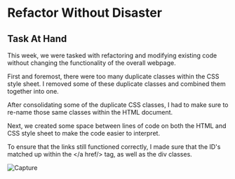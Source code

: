 # Refactor Without Disaster

## Task At Hand

This week, we were tasked with refactoring and modifying existing code without changing the functionality of the overall webpage.

First and foremost, there were too many duplicate classes within the CSS style sheet. 
I removed some of these duplicate classes and combined them together into one.

After consolidating some of the duplicate CSS classes, I had to make sure to re-name those same classes within the HTML document.

Next, we created some space between lines of code on both the HTML and CSS style sheet to make the code easier to interpret. 

To ensure that the links still functioned correctly, I made sure that the ID's matched up within the </a href/> tag, as well as the div classes. 

![Capture](https://user-images.githubusercontent.com/76290048/109408026-b8867c80-7953-11eb-9dad-84fd436283e3.PNG)

